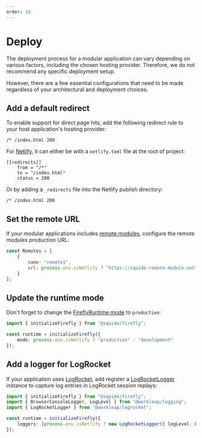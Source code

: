 ```yaml
---
order: 10
---
```


# Deploy

The deployment process for a modular application can vary depending on various factors, including the chosen hosting provider. Therefore, we do not recommend any specific deployment setup.

However, there are a few essential configurations that need to be made regardless of your architectural and deployment choices.

## Add a default redirect

To enable support for direct page hits, add the following redirect rule to your host application's hosting provider:

```!#1
/* /index.html 200
```

For [Netlify](https://www.netlify.com/), it can either be with a `netlify.toml` file at the root of project:

```!#1-4 netlify.toml
[[redirects]]
    from = "/*"
    to = "/index.html"
    status = 200
```

Or by adding a `_redirects` file into the Netlify publish directory:

```!#1 _redirects
/* /index.html 200
```

## Set the remote URL

If your modular applications includes [remote modules](../reference/registration/registerRemoteModules.md), configure the remote modules production URL:

```js !#4
const Remotes = [
    {
        name: "remote1",
        url: process.env.isNetlify ? "https://squide-remote-module.netlify.app" : "http://localhost:8081"
    }
];
```

## Update the runtime mode

Don't forget to change the [FireflyRuntime mode](../reference/runtime/runtime-class.md#change-the-runtime-mode) to `production`:

```ts !#4
import { initializeFirefly } from "@squide/firefly";

const runtime = initializeFirefly({
    mode: process.env.isNetlify ? "production" : "development"
});
```

## Add a logger for LogRocket

If your application uses [LogRocket](https://logrocket.com/), add register a [LogRocketLogger](https://workleap.github.io/wl-telemetry/logrocket/reference/logrocketlogger/) instance to capture log entries in LogRocket session replays:

```ts !#6
import { initializeFirefly } from "@squide/firefly";
import { BrowserConsoleLogger, LogLevel } from "@workleap/logging";
import { LogRocketLogger } from "@workleap/logrocket";

const runtime = initializeFirefly({
    loggers: [process.env.isNetlify ? new LogRocketLogger({ logLevel: LogLevel.information }) : new BrowserConsoleLogger()]
});
```
